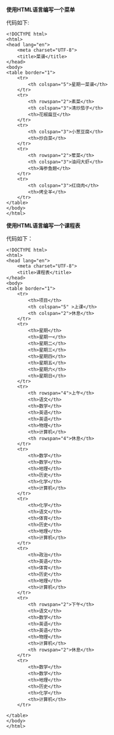 **使用HTML语言编写一个菜单**

代码如下:

    <!DOCTYPE html>
    <html>
    <head lang="en">
        <meta charset="UTF-8">
        <title>菜谱</title>
    </head>
    <body>
    <table border="1">
        <tr>
            <th colspan="5">星期一菜谱</th>
        </tr>
        <tr>
            <th rowspan="2">素菜</th>
            <th colspan="3">清炒茄子</th>
            <th>花椒扁豆</th>
        </tr>
        <tr>
            <th colspan="3">小葱豆腐</th>
            <th>炒白菜</th>
        </tr>
        <tr>
            <th rowspan="2">荤菜</th>
            <th colspan="3">油闷大虾</th>
            <th>海参鱼翅</th>
        </tr>
        <tr>
            <th colspan="3">红烧肉</th>
            <th>烤全羊</th>
        </tr>
    </table>
    </body>
    </html>
	
**使用HTML语言编写一个课程表**

代码如下：
	
    <!DOCTYPE html>
    <html>
    <head lang="en">
        <meta charset="UTF-8">
        <title>课程表</title>
    </head>
    <body>
    <table border="1">
        <tr>
            <th>项目</th>
            <th colspan="5" >上课</th>
            <th colspan="2">休息</th>
        </tr>
        <tr>
            <th>星期</th>
            <th>星期一</th>
            <th>星期二</th>
            <th>星期三</th>
            <th>星期四</th>
            <th>星期五</th>
            <th>星期六</th>
            <th>星期日</th>
        </tr>
        <tr>
            <th rowspan="4">上午</th>
            <th>语文</th>
            <th>数学</th>
            <th>英语</th>
            <th>英语</th>
            <th>物理</th>
            <th>计算机</th>
            <th rowspan="4">休息</th>
        </tr>
        <tr>
            <th>数学</th>
            <th>数学</th>
            <th>地理</th>
            <th>历史</th>
            <th>化学</th>
            <th>计算机</th>
        </tr>
        <tr>
            <th>化学</th>
            <th>语文</th>
            <th>体育</th>
            <th>历史</th>
            <th>地理</th>
            <th>计算机</th>
        </tr>
        <tr>
            <th>政治</th>
            <th>英语</th>
            <th>体育</th>
            <th>历史</th>
            <th>地理</th>
            <th>计算机</th>
        </tr>
        <tr>
            <th rowspan="2">下午</th>
            <th>语文</th>
            <th>数学</th>
            <th>英语</th>
            <th>英语</th>
            <th>物理</th>
            <th>计算机</th>
            <th rowspan="2">休息</th>
        </tr>
        <tr>
            <th>数学</th>
            <th>数学</th>
            <th>地理</th>
            <th>历史</th>
            <th>化学</th>
            <th>计算机</th>
        </tr>
    
    </table>
    </body>
    </html>